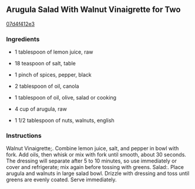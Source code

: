 ## Arugula Salad With Walnut Vinaigrette for Two

[07d4f412e3](http://www.food.com/recipe/arugula-salad-with-walnut-vinaigrette-for-two-295522)

### Ingredients

 - 1 tablespoon of lemon juice, raw

 - 18 teaspoon of salt, table

 - 1 pinch of spices, pepper, black

 - 2 tablespoon of oil, canola

 - 1 tablespoon of oil, olive, salad or cooking

 - 4 cup of arugula, raw

 - 1 1/2 tablespoon of nuts, walnuts, english

### Instructions

Walnut Vinaigrette;. Combine lemon juice, salt, and pepper in bowl with fork. Add oils, then whisk or mix with fork until smooth, about 30 seconds. The dressing will separate after 5 to 10 minutes, so use immediately or cover and refrigerate; mix again before tossing with greens. Salad:. Place arugula and walnuts in large salad bowl. Drizzle with dressing and toss until greens are evenly coated. Serve immediately.